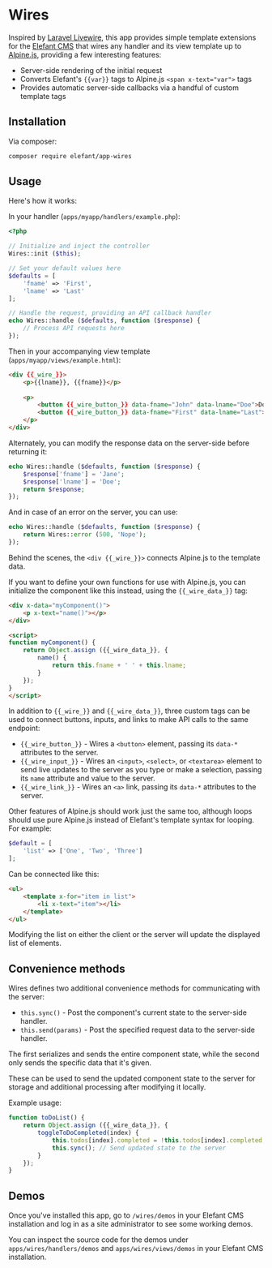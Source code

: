 # Wires

Inspired by [Laravel Livewire](https://laravel-livewire.com/), this app provides
simple template extensions for the [Elefant CMS](https://www.elefantcms.com/) that
wires any handler and its view template up to [Alpine.js](https://github.com/alpinejs/alpine),
providing a few interesting features:

* Server-side rendering of the initial request
* Converts Elefant's `{{var}}` tags to Alpine.js `<span x-text="var">` tags
* Provides automatic server-side callbacks via a handful of custom template tags

## Installation

Via composer:

```bash
composer require elefant/app-wires
```

## Usage

Here's how it works:

In your handler (`apps/myapp/handlers/example.php`):

```php
<?php

// Initialize and inject the controller
Wires::init ($this);

// Set your default values here
$defaults = [
	'fname' => 'First',
	'lname' => 'Last'
];

// Handle the request, providing an API callback handler
echo Wires::handle ($defaults, function ($response) {
	// Process API requests here
});
```

Then in your accompanying view template (`apps/myapp/views/example.html`):

```html
<div {{_wire_}}>
	<p>{{lname}}, {{fname}}</p>
	
	<p>
		<button {{_wire_button_}} data-fname="John" data-lname="Doe">Doe, John</button>
		<button {{_wire_button_}} data-fname="First" data-lname="Last">Reset</button>
	</p>
</div>
```

Alternately, you can modify the response data on the server-side before returning it:

```php
echo Wires::handle ($defaults, function ($response) {
	$response['fname'] = 'Jane';
	$response['lname'] = 'Doe';
	return $response;
});
```

And in case of an error on the server, you can use:

```php
echo Wires::handle ($defaults, function ($response) {
	return Wires::error (500, 'Nope');
});
```

Behind the scenes, the `<div {{_wire_}}>` connects Alpine.js to the template data.

If you want to define your own functions for use with Alpine.js, you can initialize
the component like this instead, using the `{{_wire_data_}}` tag:

```html
<div x-data="myComponent()">
	<p x-text="name()"></p>
</div>

<script>
function myComponent() {
	return Object.assign ({{_wire_data_}}, {
		name() {
			return this.fname + ' ' + this.lname;
		}
	});
}
</script>
```

In addition to `{{_wire_}}` and `{{_wire_data_}}`, three custom tags can be used to
connect buttons, inputs, and links to make API calls to the same endpoint:

* `{{_wire_button_}}` - Wires a `<button>` element, passing its `data-*` attributes to the server.
* `{{_wire_input_}}` - Wires an `<input>`, `<select>`, or `<textarea>` element to send live updates to the server as you type or make a selection, passing its `name` attribute and value to the server.
* `{{_wire_link_}}` - Wires an `<a>` link, passing its `data-*` attributes to the server.

Other features of Alpine.js should work just the same too, although loops should use
pure Alpine.js instead of Elefant's template syntax for looping. For example:

```php
$default = [
	'list' => ['One', 'Two', 'Three']
];
```

Can be connected like this:

```html
<ul>
	<template x-for="item in list">
		<li x-text="item"></li>
	</template>
</ul>
```

Modifying the list on either the client or the server will update the displayed list of elements.

## Convenience methods

Wires defines two additional convenience methods for communicating with the server:

* `this.sync()` - Post the component's current state to the server-side handler.
* `this.send(params)` - Post the specified request data to the server-side handler.

The first serializes and sends the entire component state, while the second only sends
the specific data that it's given.

These can be used to send the updated component state to the server for storage and
additional processing after modifying it locally.

Example usage:

```js
function toDoList() {
	return Object.assign ({{_wire_data_}}, {
		toggleToDoCompleted(index) {
			this.todos[index].completed = !this.todos[index].completed;
			this.sync(); // Send updated state to the server
		}
	});
}
```

## Demos

Once you've installed this app, go to `/wires/demos` in your Elefant CMS installation
and log in as a site administrator to see some working demos.

You can inspect the source code for the demos under `apps/wires/handlers/demos` and
`apps/wires/views/demos` in your Elefant CMS installation.
